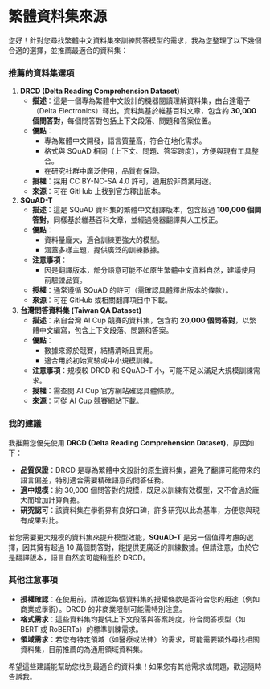 # 繁體資料集來源

您好！針對您尋找繁體中文資料集來訓練問答模型的需求，我為您整理了以下幾個合適的選擇，並推薦最適合的資料集：

### 推薦的資料集選項

1. **DRCD (Delta Reading Comprehension Dataset)**
	- **描述**：這是一個專為繁體中文設計的機器閱讀理解資料集，由台達電子（Delta Electronics）釋出。資料集基於維基百科文章，包含約 **30,000 個問答對**，每個問答對包括上下文段落、問題和答案位置。
	- **優點**：
		- 專為繁體中文開發，語言質量高，符合在地化需求。
		- 格式與 SQuAD 相同（上下文、問題、答案跨度），方便與現有工具整合。
		- 在研究社群中廣泛使用，品質有保證。
	- **授權**：採用 CC BY-NC-SA 4.0 許可，適用於非商業用途。
	- **來源**：可在 GitHub 上找到官方釋出版本。
2. **SQuAD-T**
	- **描述**：這是 SQuAD 資料集的繁體中文翻譯版本，包含超過 **100,000 個問答對**，同樣基於維基百科文章，並經過機器翻譯與人工校正。
	- **優點**：
		- 資料量龐大，適合訓練更強大的模型。
		- 涵蓋多樣主題，提供廣泛的訓練數據。
	- **注意事項**：
		- 因是翻譯版本，部分語意可能不如原生繁體中文資料自然，建議使用前驗證品質。
	- **授權**：通常遵循 SQuAD 的許可（需確認具體釋出版本的條款）。
	- **來源**：可在 GitHub 或相關翻譯項目中下載。
3. **台灣問答資料集 (Taiwan QA Dataset)**
	- **描述**：來自台灣 AI Cup 競賽的資料集，包含約 **20,000 個問答對**，以繁體中文編寫，包含上下文段落、問題和答案。
	- **優點**：
		- 數據來源於競賽，結構清晰且實用。
		- 適合用於初始實驗或中小規模訓練。
	- **注意事項**：規模較 DRCD 和 SQuAD-T 小，可能不足以滿足大規模訓練需求。
	- **授權**：需查閱 AI Cup 官方網站確認具體條款。
	- **來源**：可從 AI Cup 競賽網站下載。

### 我的建議


我推薦您優先使用 **DRCD (Delta Reading Comprehension Dataset)**，原因如下：


- **品質保證**：DRCD 是專為繁體中文設計的原生資料集，避免了翻譯可能帶來的語言偏差，特別適合需要精確語意的問答任務。
- **適中規模**：約 30,000 個問答對的規模，既足以訓練有效模型，又不會過於龐大而增加計算負擔。
- **研究認可**：該資料集在學術界有良好口碑，許多研究以此為基準，方便您與現有成果對比。

若您需要更大規模的資料集來提升模型效能，**SQuAD-T** 是另一個值得考慮的選擇，因其擁有超過 10 萬個問答對，能提供更廣泛的訓練數據。但請注意，由於它是翻譯版本，語言自然度可能稍遜於 DRCD。

### 其他注意事項

- **授權確認**：在使用前，請確認每個資料集的授權條款是否符合您的用途（例如商業或學術）。DRCD 的非商業限制可能需特別注意。
- **格式需求**：這些資料集均提供上下文段落與答案跨度，符合問答模型（如 BERT 或 RoBERTa）的標準訓練需求。
- **領域需求**：若您有特定領域（如醫療或法律）的需求，可能需要額外尋找相關資料集，目前推薦的為通用領域資料集。

希望這些建議能幫助您找到最適合的資料集！如果您有其他需求或問題，歡迎隨時告訴我。
